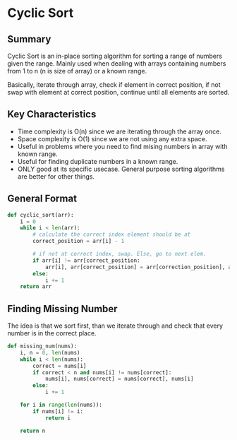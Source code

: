 # Cyclic Sort
## Summary
Cyclic Sort is an in-place sorting algorithm for sorting a range of numbers given the range. Mainly used when dealing with arrays containing numbers from 1 to n (n is size of array) or a known range.

Basically, iterate through array, check if element in correct position, if not swap with element at correct position, continue until all elements are sorted.
## Key Characteristics
- Time complexity is O(n) since we are iterating through the array once.
- Space complexity is O(1) since we are not using any extra space.
- Useful in problems where you need to find mising numbers in array with known range.
- Useful for finding duplicate numbers in a known range.
- ONLY good at its specific usecase. General purpose sorting algorithms are better for other things.
## General Format
```python
def cyclic_sort(arr):
    i = 0
    while i < len(arr):
        # calculate the correct index element should be at
        correct_position = arr[i] - 1

        # if not at correct index, swap. Else, go to next elem.
        if arr[i] != arr[correct_position:
            arr[i], arr[correct_position] = arr[correction_position], arr[i]
        else:
            i += 1
    return arr
```
## Finding Missing Number
The idea is that we sort first, than we iterate through and check that every number is in the correct place.
```python
def missing_num(nums):
    i, n = 0, len(nums)
    while i < len(nums):
        correct = nums[i]
        if correct < n and nums[i] != nums[correct]:
            nums[i], nums[correct] = nums[correct], nums[i]
        else:
            i += 1

    for i in range(len(nums)):
        if nums[i] != i:
            return i

    return n
```
